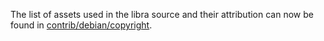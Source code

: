 The list of assets used in the libra source and their attribution can now be found in [contrib/debian/copyright](../contrib/debian/copyright).
